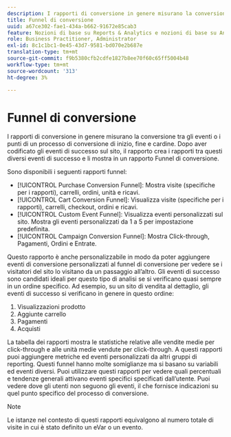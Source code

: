 ```yaml
---
description: I rapporti di conversione in genere misurano la conversione tra gli eventi o i punti di un processo di conversione di inizio, fine e cardine. Dopo aver codificato gli eventi di successo sul sito, il rapporto crea i rapporti tra questi diversi eventi di successo e li mostra in un rapporto Funnel di conversione.
title: Funnel di conversione
uuid: a67ce302-fae1-434a-b662-91672e85cab3
feature: Nozioni di base su Reports & Analytics e nozioni di base su Analytics
role: Business Practitioner, Administrator
exl-id: 8c1c1bc1-0e45-43d7-9581-bd070e2b687e
translation-type: tm+mt
source-git-commit: f9b5380cfb2cdfe1827b8ee70f60c65ff5004b48
workflow-type: tm+mt
source-wordcount: '313'
ht-degree: 3%

---
```


# Funnel di conversione

I rapporti di conversione in genere misurano la conversione tra gli eventi o i punti di un processo di conversione di inizio, fine e cardine. Dopo aver codificato gli eventi di successo sul sito, il rapporto crea i rapporti tra questi diversi eventi di successo e li mostra in un rapporto Funnel di conversione.

Sono disponibili i seguenti rapporti funnel:

* [!UICONTROL Purchase Conversion Funnel]: Mostra visite (specifiche per i rapporti), carrelli, ordini, unità e ricavi.
* [!UICONTROL Cart Conversion Funnel]: Visualizza visite (specifiche per i rapporti), carrelli, checkout, ordini e ricavi.
* [!UICONTROL Custom Event Funnel]: Visualizza eventi personalizzati sul sito. Mostra gli eventi personalizzati da 1 a 5 per impostazione predefinita.
* [!UICONTROL Campaign Conversion Funnel]: Mostra Click-through, Pagamenti, Ordini e Entrate.

Questo rapporto è anche personalizzabile in modo da poter aggiungere eventi di conversione personalizzati al funnel di conversione per vedere se i visitatori del sito lo visitano da un passaggio all’altro. Gli eventi di successo sono candidati ideali per questo tipo di analisi se si verificano quasi sempre in un ordine specifico. Ad esempio, su un sito di vendita al dettaglio, gli eventi di successo si verificano in genere in questo ordine:

1. Visualizzazioni prodotto
2. Aggiunte carrello
3. Pagamenti
4. Acquisti

La tabella dei rapporti mostra le statistiche relative alle vendite medie per click-through e alle unità medie vendute per click-through. A questi rapporti puoi aggiungere metriche ed eventi personalizzati da altri gruppi di reporting. Questi funnel hanno molte somiglianze ma si basano su variabili ed eventi diversi. Puoi utilizzare questi rapporti per vedere quali percentuali e tendenze generali attivano eventi specifici specificati dall’utente. Puoi vedere dove gli utenti non seguono gli eventi, il che fornisce indicazioni su quel punto specifico del processo di conversione.

>[!NOTE]
>
>Le istanze nel contesto di questi rapporti equivalgono al numero totale di visite in cui è stato definito un eVar o un evento.
